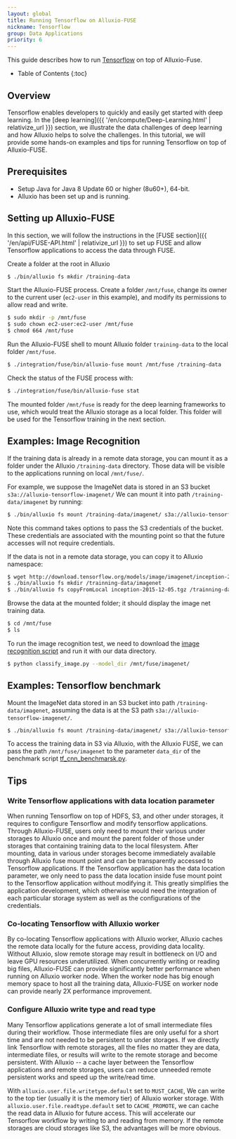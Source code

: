 ```yaml
---
layout: global
title: Running Tensorflow on Alluxio-FUSE
nickname: Tensorflow
group: Data Applications
priority: 6
---
```


This guide describes how to run [Tensorflow](https://www.tensorflow.org/) on top of Alluxio-Fuse.

* Table of Contents
{:toc}

## Overview

Tensorflow enables developers to quickly and easily get started with deep learning. 
In the [deep learning]({{ '/en/compute/Deep-Learning.html' | relativize_url }}) section, 
we illustrate the data challenges of deep learning and how Alluxio helps to solve
the challenges. In this tutorial, we will provide some hands-on examples and tips for running Tensorflow
on top of Alluxio-FUSE.

## Prerequisites

* Setup Java for Java 8 Update 60 or higher (8u60+), 64-bit.
* Alluxio has been set up and is running.

## Setting up Alluxio-FUSE

In this section, we will follow the instructions in the
[FUSE section]({{ '/en/api/FUSE-API.html' | relativize_url }}) to set up FUSE 
and allow Tensorflow applications to access the data through FUSE.

Create a folder at the root in Alluxio

```bash
$ ./bin/alluxio fs mkdir /training-data
```

Start the Alluxio-FUSE process. Create a folder `/mnt/fuse`, change its
owner to the current user (`ec2-user` in this example), and modify its permissions to allow read and write.

```bash
$ sudo mkdir -p /mnt/fuse
$ sudo chown ec2-user:ec2-user /mnt/fuse
$ chmod 664 /mnt/fuse
```

Run the Alluxio-FUSE shell to mount Alluxio folder `training-data` to the local folder
`/mnt/fuse`.

```bash
$ ./integration/fuse/bin/alluxio-fuse mount /mnt/fuse /training-data
```

Check the status of the FUSE process with:

```bash
$ ./integration/fuse/bin/alluxio-fuse stat
```

The mounted folder `/mnt/fuse` is ready for the deep learning frameworks to use, which would treat the Alluxio
storage as a local folder. This folder will be used for the Tensorflow training in the next
section.

## Examples: Image Recognition

If the training data is already in a remote data storage, you can mount it as a folder under 
the Alluxio `/training-data` directory. Those data will be visible to the applications running on
local `/mnt/fuse/`.

For example, we suppose the ImageNet data is stored in an S3 bucket `s3a://alluxio-tensorflow-imagenet/` 
We can mount it into path `/training-data/imagenet` by running:

```bash
$ ./bin/alluxio fs mount /training-data/imagenet/ s3a://alluxio-tensorflow-imagenet/ --option aws.accessKeyID=<ACCESS_KEY_ID> --option aws.secretKey=<SECRET_KEY>
```

Note this command takes options to pass the S3 credentials of the bucket. These credentials
are associated with the mounting point so that the future accesses will not require credentials.

If the data is not in a remote data storage, you can copy it to Alluxio namespace:

```bash
$ wget http://download.tensorflow.org/models/image/imagenet/inception-2015-12-05.tgz
$ ./bin/alluxio fs mkdir /trainning-data/imagenet 
$ ./bin/alluxio fs copyFromLocal inception-2015-12-05.tgz /trainning-data/imagenet 
```

Browse the data at the mounted folder; it should display the image net training data.

```bash
$ cd /mnt/fuse
$ ls
```

To run the image recognition test, we need to download the 
[image recognition script](https://github.com/tensorflow/models/tree/master/tutorials/image/imagenet)
and run it with our data directory.

```bash
$ python classify_image.py --model_dir /mnt/fuse/imagenet/
```

## Examples: Tensorflow benchmark

Mount the ImageNet data stored in an S3 bucket into path `/training-data/imagenet`,
assuming the data is at the S3 path `s3a://alluxio-tensorflow-imagenet/`.

```bash
$ ./bin/alluxio fs mount /training-data/imagenet/ s3a://alluxio-tensorflow-imagenet/ --option aws.accessKeyID=<ACCESS_KEY_ID> --option aws.secretKey=<SECRET_KEY>
```

To access the training data in S3 via Alluxio, with the Alluxio FUSE,
we can pass the path `/mnt/fuse/imagenet` to the parameter `data_dir` of the benchmark
script [tf_cnn_benchmarsk.py](https://github.com/tensorflow/benchmarks/blob/master/scripts/tf_cnn_benchmarks/tf_cnn_benchmarks.py).

## Tips

### Write Tensorflow applications with data location parameter

When running Tensorflow on top of HDFS, S3, and other under storages, it requires to 
configure Tensorflow and modify tensorflow applications. Through Alluxio-FUSE,
users only need to mount their various under storages to Alluxio once and mount the 
parent folder of those under storages that containing training data to the local filesystem.
After mounting, data in various under storages become immediately available through Alluxio
fuse mount point and can be transparently accessed to Tensorflow applications.
If the Tensorflow application has the data location parameter, we only need to pass the 
data location inside fuse mount point to the Tensorflow application without modifying it.
This greatly simplifies the application development, which otherwise 
would need the integration of each particular storage
system as well as the configurations of the credentials.

### Co-locating Tensorflow with Alluxio worker

By co-locating Tensorflow applications with Alluxio worker, Alluxio caches the remote data
locally for the future access, providing data locality. Without Alluxio, slow remote
storage may result in bottleneck on I/O and leave GPU resources underutilized. 
When concurrently writing or reading big files, Alluxio-FUSE can provide significantly better
performance when running on Alluxio worker node. When the worker node has big enough memory space to 
host all the training data, Alluxio-FUSE on worker node can provide nearly 2X performance improvement.

### Configure Alluxio write type and read type

Many Tensorflow applications generate a lot of small intermediate files during their
workflow. Those intermediate files are only useful for a short time and are not needed to be 
persistent to under storages. If we directly link Tensorflow with remote storages, all the 
files no matter they are data, intermediate files, or results will write to the remote storage 
and become persistent. With Alluxio -- a cache layer between the Tensorflow applications and remote storages, 
users can reduce unneeded remote persistent works and speed up the write/read time.

With `alluxio.user.file.writetype.default` set to `MUST_CACHE`, We can write to the top tier (usually it is the memory tier) 
of Alluxio worker storage. With `alluxio.user.file.readtype.default` set to `CACHE_PROMOTE`, we can cache the read data in Alluxio 
for future access. This will accelerate our Tensorflow workflow by writing to and reading from memory. If the remote storages are cloud storages like S3, 
the advantages will be more obvious.